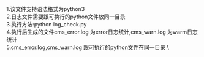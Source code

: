1.该文件支持语法格式为python3 \
2.日志文件需要跟可执行的python文件放同一目录 \
3.执行方法:python log_check.py \
4.执行后生成的文件cms_error.log 为error日志统计,cms_warn.log 为warm日志统计 \
5.cms_error.log,cms_warn.log 跟可执行的python文件在同一目录 \
